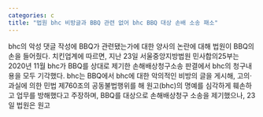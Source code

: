 ```yaml
---
categories: c
title: "법원 bhc 비방글과 BBQ 관련 없어 bhc BBQ 대상 손배 소송 패소"
---
```

bhc의 악성 댓글 작성에 BBQ가 관련됐는가에 대한 양사의 논란에 대해 법원이 BBQ의 손을 들어줬다. 치킨업계에 따르면, 지난 23일 서울중앙지방법원 민사합의25부는 2020년 11월 bhc가 BBQ를 상대로 제기한 손해배상청구소송 판결에서 bhc의 청구내용을 모두 기각했다. bhc는 BBQ에서 bhc에 대한 악의적인 비방의 글을 게시해, 고의·과실에 의한 민법 제760조의 공동불법행위를 해 원고(bhc)의 명예를 심각하게 훼손하고 업무를 방해했다고 주장하며, BBQ를 대상으로 손해배상청구 소송을 제기했으나, 23일 법원은 원고
